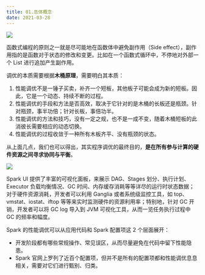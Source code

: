 ```yaml
---
title: 01.总体概念
date: 2021-03-28
---
```




![](https://static001.geekbang.org/resource/image/b5/eb/b53099170df81c6dfb629254f5bf82eb.jpg)

函数式编程的原则之一就是尽可能地在函数体中避免副作用（Side effect），副作用指的是函数对于状态的修改和变更。比如在一个函数式循环中，不停地对外部一个 List 进行追加产生副作用。

调优的本质需要根据**木桶原理**，需要明白其本质：

1. 性能调优不是一锤子买卖，补齐一个短板，其他板子可能会成为新的短板。因此，它是一个动态、持续不断的过程。
2. 性能调优的手段和方法是否高效，取决于它针对的是木桶的长板还是瓶颈。针对瓶颈，事半功倍；针对长板，事倍功半。
3. 性能调优的方法和技巧，没有一定之规，也不是一成不变，随着木桶短板的此消彼长需要相应的动态切换。
4. 性能调优的过程收敛于一种所有木板齐平、没有瓶颈的状态。

从上面几点，我们也可以得出，其实程序调优的最终目的，**是在所有参与计算的硬件资源之间寻求协同与平衡**。

![](https://static001.geekbang.org/resource/image/33/07/338518a9afaa820e4517868f03aae507.jpeg)

Spark UI 提供了丰富的可视化面板，来展示 DAG、Stages 划分、执行计划、Executor 负载均衡情况、GC 时间、内存缓存消耗等等详尽的运行时状态数据；对于硬件资源消耗，开发者可以利用 Ganglia 或者系统级监控工具，如 top、vmstat、iostat、iftop 等等来实时监测硬件的资源利用率；特别地，针对 GC 开销，开发者可以将 GC log 导入到 JVM 可视化工具，从而一览任务执行过程中 GC 的频率和幅度。

Spark 的性能调优可以从应用代码和 Spark 配置项这 2 个层面展开：

- 开发阶段都有哪些常规操作、常见误区，从而尽量避免在代码中留下性能隐患。
- Spark 官网上罗列了近百个配置项，但并不是所有的配置项都和性能调优息息相关，需要对它们进行甄别、归类。

